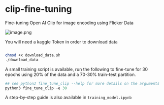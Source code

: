 # clip-fine-tuning
Fine-tuning Open AI Clip for image encoding using Flicker Data 

![image.png](https://miro.medium.com/max/786/1*tg7akErlMSyCLQxrMtQIYw.png)


You will need a kaggle Token in order to download data


```bash

chmod +x download_data.sh
./download_data

```


A small training script is available, run the following to fine-tune for 30 epochs using 20% of the data and a 70-30% train-test partition.


```python
## see python3 fine_tune_clip --help for more details on the arguments
python3 fine_tune_clip -e 30 
```


A step-by-step guide is also available in `training_model.ipynb`